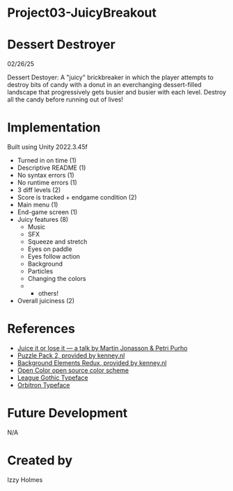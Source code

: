 # Project03-JuicyBreakout

# Dessert Destroyer

02/26/25

Dessert Destoyer: A "juicy" brickbreaker in which the player attempts to destroy bits of candy with a donut in an everchanging dessert-filled landscape that progressively gets busier and busier with each level. Destroy all the candy before running out of lives!

# Implementation

Built using Unity 2022.3.45f
- Turned in on time (1)
- Descriptive README (1)
- No syntax errors (1)
- No runtime errors (1)
- 3 diff levels (2)
- Score is tracked + endgame condition (2)
- Main menu (1)
- End-game screen (1)
- Juicy features (8)
    - Music
    - SFX
    - Squeeze and stretch
    - Eyes on paddle
    - Eyes follow action
    - Background
    - Particles
    - Changing the colors
    - + others!
- Overall juiciness (2)

# References

 * [Juice it or lose it — a talk by Martin Jonasson & Petri Purho](https://www.youtube.com/watch?v=Fy0aCDmgnxg)
 * [Puzzle Pack 2, provided by kenney.nl](https://kenney.nl/assets/puzzle-pack-2)
 * [Background Elements Redux, provided by kenney.nl](https://kenney.nl/assets/background-elements-redux)
 * [Open Color open source color scheme](https://yeun.github.io/open-color/)
 * [League Gothic Typeface](https://www.theleagueofmoveabletype.com/league-gothic)
 * [Orbitron Typeface](https://www.theleagueofmoveabletype.com/orbitron)

# Future Development

N/A

# Created by

Izzy Holmes
